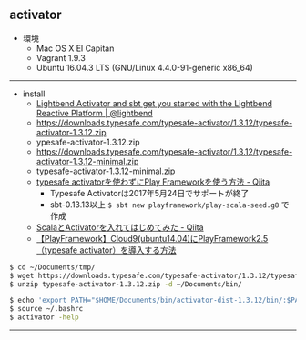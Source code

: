## activator

* 環境
  * Mac OS X El Capitan
  * Vagrant 1.9.3
  * Ubuntu 16.04.3 LTS (GNU/Linux 4.4.0-91-generic x86_64)

---

* install
  * [Lightbend Activator and sbt get you started with the Lightbend Reactive Platform | @lightbend](https://www.lightbend.com/community/core-tools/activator-and-sbt) 
  * https://downloads.typesafe.com/typesafe-activator/1.3.12/typesafe-activator-1.3.12.zip
  * ypesafe-activator-1.3.12.zip
  * https://downloads.typesafe.com/typesafe-activator/1.3.12/typesafe-activator-1.3.12-minimal.zip
  * typesafe-activator-1.3.12-minimal.zip
  * [typesafe activatorを使わずにPlay Frameworkを使う方法 - Qiita](http://qiita.com/twdxm/items/ba7e09af8cf8fbc17d94#comment-6b6d50c4fd9530f0f8b9)
    * Typesafe Activatorは2017年5月24日でサポートが終了
    * sbt-0.13.13以上 `$ sbt new playframework/play-scala-seed.g8` で作成
  * [ScalaとActivatorを入れてはじめてみた - Qiita](http://qiita.com/jumjamjohn/items/2e3820fbc54820b34ee2)
  * [【PlayFramework】Cloud9(ubuntu14.04)にPlayFramework2.5（typesafe activator）を導入する方法](https://www.deep-rain.com/programming/play-framework/294)
```bash
$ cd ~/Documents/tmp/
$ wget https://downloads.typesafe.com/typesafe-activator/1.3.12/typesafe-activator-1.3.12.zip
$ unzip typesafe-activator-1.3.12.zip -d ~/Documents/bin/

$ echo 'export PATH="$HOME/Documents/bin/activator-dist-1.3.12/bin/:$PATH"' >> ~/.bashrc
$ source ~/.bashrc
$ activator -help
```

---


